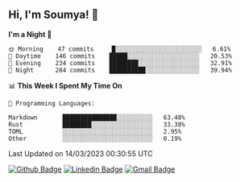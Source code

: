 ## Hi, I'm Soumya! 👋

<!--START_SECTION:waka-->
**I'm a Night 🦉** 

```text
🌞 Morning    47 commits     █░░░░░░░░░░░░░░░░░░░░░░░░   6.61% 
🌆 Daytime    146 commits    █████░░░░░░░░░░░░░░░░░░░░   20.53% 
🌃 Evening    234 commits    ████████░░░░░░░░░░░░░░░░░   32.91% 
🌙 Night      284 commits    ██████████░░░░░░░░░░░░░░░   39.94%

```


📊 **This Week I Spent My Time On** 

```text
💬 Programming Languages: 

Markdown       ███████████████░░░░░░░░░░   63.48% 
Rust           ████████░░░░░░░░░░░░░░░░░   33.38% 
TOML           ░░░░░░░░░░░░░░░░░░░░░░░░░   2.95% 
Other          ░░░░░░░░░░░░░░░░░░░░░░░░░   0.19%
```


 Last Updated on 14/03/2023 00:30:55 UTC
<!--END_SECTION:waka-->

[![Github Badge](https://img.shields.io/badge/-rubyruins-grey?style=for-the-badge&logo=github&logoColor=white&link=https://github.com/rubyruins/)](https://www.github.com/rubyruins/) 
[![Linkedin Badge](https://img.shields.io/badge/-Soumya%20Parekh-0072b1?style=for-the-badge&logo=Linkedin&logoColor=white&link=https://www.linkedin.com/in/Soumya-Parekh/)](https://www.linkedin.com/in/Soumya-Parekh/) 
[![Gmail Badge](https://img.shields.io/badge/-soumyaparekh.me@gmail.com-c14438?style=for-the-badge&logo=Gmail&logoColor=white&link=mailto:soumyaparekh.me@gmail.com)](mailto:soumyaparekh.me@gmail.com) 
